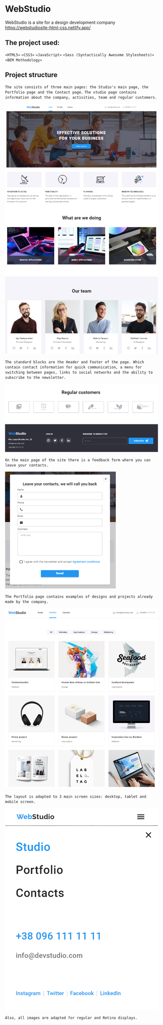 # WebStudio

WebStudio is a site for a design development company
https://webstudiosite-html-css.netlify.app/

## The project used:

`«HTML5»`
`«CSS3»`
`«JavaScript»`
`«Sass (Syntactically Awesome Stylesheets)»`
`«BEM Methodology»`

## Project structure
`The site consists of three main pages: the Studio's main page, the Portfolio page and the Contact page.`
`The studio page contains information about the company, activities, team and regular customers.`

![studioHeader](./assets/studioHeader.png)
![studioExamples](./assets/studioExamples.png)

`The standard blocks are the Header and Footer of the page. Which contain contact information for quick communication, a menu for switching between pages, links to social networks and the ability to subscribe to the newsletter.`

![studioCustomersFooter](./assets/studioCustomersFooter.png)

`On the main page of the site there is a feedback form where you can leave your contacts.`

![studioModal](./assets/studioModal.png)

`The Portfolio page contains examples of designs and projects already made by the company.`

![studioCustomersFooter](./assets/portfolioPage.png)

`The layout is adapted to 3 main screen sizes: desktop, tablet and mobile screen.` 

![mobileHeader](./assets/mobileHeader.png)
![mobileMenu](./assets/mobileMenu.png)

`Also, all images are adapted for regular and Retina displays.`